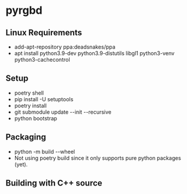 # pyrgbd

## Linux Requirements

- add-apt-repository ppa:deadsnakes/ppa
- apt install python3.9-dev python3.9-distutils libgl1 python3-venv python3-cachecontrol

## Setup
- poetry shell
- pip install -U setuptools
- poetry install
- git submodule update --init --recursive
- python bootstrap

## Packaging

- python -m build --wheel
- Not using poetry build since it only supports pure python packages (yet).

## Building with C++ source


